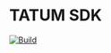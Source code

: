 # TATUM SDK

[![Build](https://img.shields.io/github/actions/workflow/status/tatumio/tatum-js/build.yml?branch=v3)](https://img.shields.io/github/actions/workflow/status/tatumio/tatum-js/build.yml?branch=v3)
